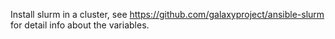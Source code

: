 Install slurm in a cluster, see https://github.com/galaxyproject/ansible-slurm for detail info about the variables.
